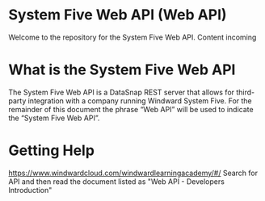 # System Five Web API (Web API)
Welcome to the repository for the System Five Web API. Content incoming

# What is the System Five Web API
The System Five Web API is a DataSnap REST server that allows for third-party integration with a company
running Windward System Five. For the remainder of this document the phrase “Web API” will be used to
indicate the “System Five Web API”.

# Getting Help
https://www.windwardcloud.com/windwardlearningacademy/#/
Search for API and then read the document listed as "Web API - Developers Introduction" 
